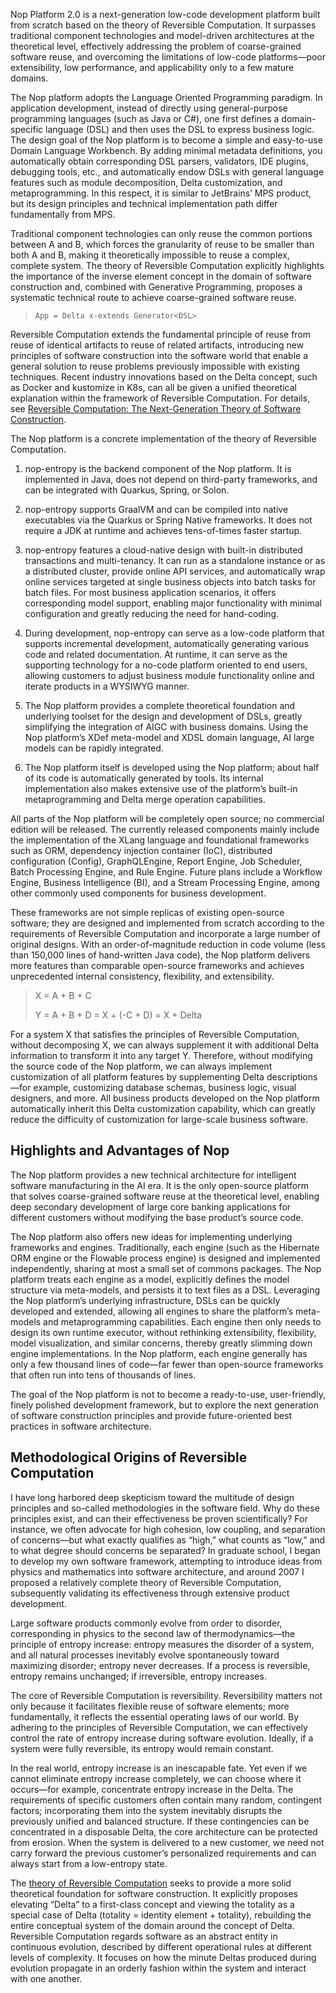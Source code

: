 Nop Platform 2.0 is a next-generation low-code development platform built from scratch based on the theory of Reversible Computation. It surpasses traditional component technologies and model-driven architectures at the theoretical level, effectively addressing the problem of coarse-grained software reuse, and overcoming the limitations of low-code platforms—poor extensibility, low performance, and applicability only to a few mature domains.

The Nop platform adopts the Language Oriented Programming paradigm. In application development, instead of directly using general-purpose programming languages (such as Java or C#), one first defines a domain-specific language (DSL) and then uses the DSL to express business logic. The design goal of the Nop platform is to become a simple and easy-to-use Domain Language Workbench. By adding minimal metadata definitions, you automatically obtain corresponding DSL parsers, validators, IDE plugins, debugging tools, etc., and automatically endow DSLs with general language features such as module decomposition, Delta customization, and metaprogramming. In this respect, it is similar to JetBrains’ MPS product, but its design principles and technical implementation path differ fundamentally from MPS.

Traditional component technologies can only reuse the common portions between A and B, which forces the granularity of reuse to be smaller than both A and B, making it theoretically impossible to reuse a complex, complete system. The theory of Reversible Computation explicitly highlights the importance of the inverse element concept in the domain of software construction and, combined with Generative Programming, proposes a systematic technical route to achieve coarse-grained software reuse.

> `App = Delta x-extends Generator<DSL>`

Reversible Computation extends the fundamental principle of reuse from reuse of identical artifacts to reuse of related artifacts, introducing new principles of software construction into the software world that enable a general solution to reuse problems previously impossible with existing techniques. Recent industry innovations based on the Delta concept, such as Docker and kustomize in K8s, can all be given a unified theoretical explanation within the framework of Reversible Computation. For details, see [Reversible Computation: The Next-Generation Theory of Software Construction](https://zhuanlan.zhihu.com/p/64004026).

The Nop platform is a concrete implementation of the theory of Reversible Computation.

1. nop-entropy is the backend component of the Nop platform. It is implemented in Java, does not depend on third-party frameworks, and can be integrated with Quarkus, Spring, or Solon.

2. nop-entropy supports GraalVM and can be compiled into native executables via the Quarkus or Spring Native frameworks. It does not require a JDK at runtime and achieves tens-of-times faster startup.

3. nop-entropy features a cloud-native design with built-in distributed transactions and multi-tenancy. It can run as a standalone instance or as a distributed cluster, provide online API services, and automatically wrap online services targeted at single business objects into batch tasks for batch files. For most business application scenarios, it offers corresponding model support, enabling major functionality with minimal configuration and greatly reducing the need for hand-coding.

4. During development, nop-entropy can serve as a low-code platform that supports incremental development, automatically generating various code and related documentation. At runtime, it can serve as the supporting technology for a no-code platform oriented to end users, allowing customers to adjust business module functionality online and iterate products in a WYSIWYG manner.

5. The Nop platform provides a complete theoretical foundation and underlying toolset for the design and development of DSLs, greatly simplifying the integration of AIGC with business domains. Using the Nop platform’s XDef meta-model and XDSL domain language, AI large models can be rapidly integrated.

6. The Nop platform itself is developed using the Nop platform; about half of its code is automatically generated by tools. Its internal implementation also makes extensive use of the platform’s built-in metaprogramming and Delta merge operation capabilities.

All parts of the Nop platform will be completely open source; no commercial edition will be released. The currently released components mainly include the implementation of the XLang language and foundational frameworks such as ORM, dependency injection container (IoC), distributed configuration (Config), GraphQLEngine, Report Engine, Job Scheduler, Batch Processing Engine, and Rule Engine. Future plans include a Workflow Engine, Business Intelligence (BI), and a Stream Processing Engine, among other commonly used components for business development.

These frameworks are not simple replicas of existing open-source software; they are designed and implemented from scratch according to the requirements of Reversible Computation and incorporate a large number of original designs. With an order-of-magnitude reduction in code volume (less than 150,000 lines of hand-written Java code), the Nop platform delivers more features than comparable open-source frameworks and achieves unprecedented internal consistency, flexibility, and extensibility.

> X = A + B + C
> 
> Y = A + B + D = X + (-C + D) = X + Delta

For a system X that satisfies the principles of Reversible Computation, without decomposing X, we can always supplement it with additional Delta information to transform it into any target Y. Therefore, without modifying the source code of the Nop platform, we can always implement customization of all platform features by supplementing Delta descriptions—for example, customizing database schemas, business logic, visual designers, and more. All business products developed on the Nop platform automatically inherit this Delta customization capability, which can greatly reduce the difficulty of customization for large-scale business software.

## Highlights and Advantages of Nop

The Nop platform provides a new technical architecture for intelligent software manufacturing in the AI era. It is the only open-source platform that solves coarse-grained software reuse at the theoretical level, enabling deep secondary development of large core banking applications for different customers without modifying the base product’s source code.

The Nop platform also offers new ideas for implementing underlying frameworks and engines. Traditionally, each engine (such as the Hibernate ORM engine or the Flowable process engine) is designed and implemented independently, sharing at most a small set of commons packages. The Nop platform treats each engine as a model, explicitly defines the model structure via meta-models, and persists it to text files as a DSL. Leveraging the Nop platform’s underlying infrastructure, DSLs can be quickly developed and extended, allowing all engines to share the platform’s meta-models and metaprogramming capabilities. Each engine then only needs to design its own runtime executor, without rethinking extensibility, flexibility, model visualization, and similar concerns, thereby greatly slimming down engine implementations. In the Nop platform, each engine generally has only a few thousand lines of code—far fewer than open-source frameworks that often run into tens of thousands of lines.

The goal of the Nop platform is not to become a ready-to-use, user-friendly, finely polished development framework, but to explore the next generation of software construction principles and provide future-oriented best practices in software architecture.

## Methodological Origins of Reversible Computation

I have long harbored deep skepticism toward the multitude of design principles and so-called methodologies in the software field. Why do these principles exist, and can their effectiveness be proven scientifically? For instance, we often advocate for high cohesion, low coupling, and separation of concerns—but what exactly qualifies as “high,” what counts as “low,” and to what degree should concerns be separated? In graduate school, I began to develop my own software framework, attempting to introduce ideas from physics and mathematics into software architecture, and around 2007 I proposed a relatively complete theory of Reversible Computation, subsequently validating its effectiveness through extensive product development.

Large software products commonly evolve from order to disorder, corresponding in physics to the second law of thermodynamics—the principle of entropy increase: entropy measures the disorder of a system, and all natural processes inevitably evolve spontaneously toward maximizing disorder; entropy never decreases. If a process is reversible, entropy remains unchanged; if irreversible, entropy increases.

The core of Reversible Computation is reversibility. Reversibility matters not only because it facilitates flexible reuse of software elements; more fundamentally, it reflects the essential operating laws of our world. By adhering to the principles of Reversible Computation, we can effectively control the rate of entropy increase during software evolution. Ideally, if a system were fully reversible, its entropy would remain constant.

In the real world, entropy increase is an inescapable fate. Yet even if we cannot eliminate entropy increase completely, we can choose where it occurs—for example, concentrate entropy increase in the Delta. The requirements of specific customers often contain many random, contingent factors; incorporating them into the system inevitably disrupts the previously unified and balanced structure. If these contingencies can be concentrated in a disposable Delta, the core architecture can be protected from erosion. When the system is delivered to a new customer, we need not carry forward the previous customer’s personalized requirements and can always start from a low-entropy state.

The [theory of Reversible Computation](https://zhuanlan.zhihu.com/p/64004026) seeks to provide a more solid theoretical foundation for software construction. It explicitly proposes elevating “Delta” to a first-class concept and viewing the totality as a special case of Delta (totality = identity element + totality), rebuilding the entire conceptual system of the domain around the concept of Delta. Reversible Computation regards software as an abstract entity in continuous evolution, described by different operational rules at different levels of complexity. It focuses on how the minute Deltas produced during evolution propagate in an orderly fashion within the system and interact with one another.
<!-- SOURCE_MD5:144f7219e1cd9531c55684f2a170e67c-->
